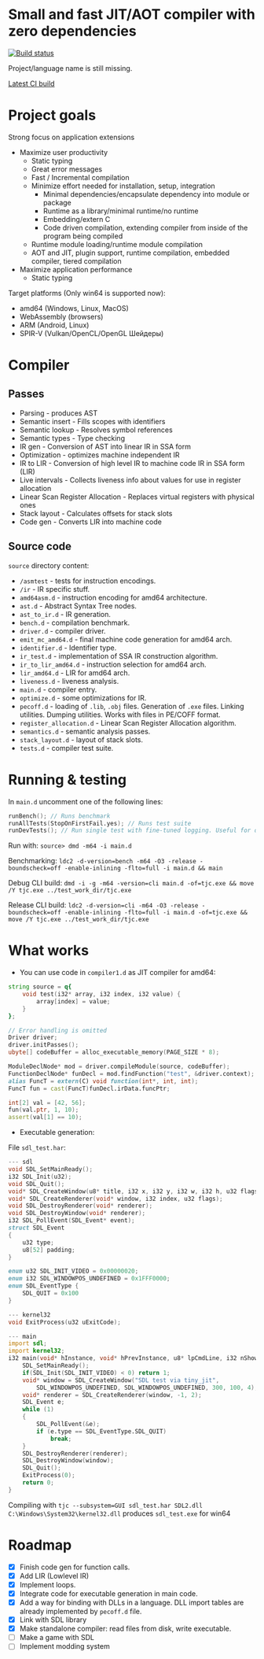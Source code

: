 # Small and fast JIT/AOT compiler with zero dependencies

[![Build status](https://ci.appveyor.com/api/projects/status/3os1s4a34hl83r0b?svg=true)](https://ci.appveyor.com/project/MrSmith33/tiny-jit)

Project/language name is still missing.

[Latest CI build](https://github.com/MrSmith33/tiny_jit/releases/tag/CI)

# Project goals

Strong focus on application extensions
- Maximize user productivity
    - Static typing
    - Great error messages
    - Fast / Incremental compilation
    - Minimize effort needed for installation, setup, integration
        - Minimal dependencies/encapsulate dependency into module or package
        - Runtime as a library/minimal runtime/no runtime
        - Embedding/extern C
        - Code driven compilation, extending compiler from inside of the program being compiled
    - Runtime module loading/runtime module compilation
    - AOT and JIT, plugin support, runtime compilation, embedded compiler, tiered compilation
- Maximize application performance
    - Static typing

Target platforms (Only win64 is supported now):
- amd64 (Windows, Linux, MacOS)
- WebAssembly (browsers)
- ARM (Android, Linux)
- SPIR-V (Vulkan/OpenCL/OpenGL Шейдеры)


# Compiler

## Passes

* Parsing - produces AST
* Semantic insert - Fills scopes with identifiers
* Semantic lookup - Resolves symbol references
* Semantic types - Type checking
* IR gen - Conversion of AST into linear IR in SSA form
* Optimization - optimizes machine independent IR
* IR to LIR - Conversion of high level IR to machine code IR in SSA form (LIR)
* Live intervals - Collects liveness info about values for use in register allocation
* Linear Scan Register Allocation - Replaces virtual registers with physical ones
* Stack layout - Calculates offsets for stack slots
* Code gen - Converts LIR into machine code


## Source code

`source` directory content:

* `/asmtest` - tests for instruction encodings.
* `/ir` - IR specific stuff.
* `amd64asm.d` - instruction encoding for amd64 architecture.
* `ast.d` - Abstract Syntax Tree nodes.
* `ast_to_ir.d` - IR generation.
* `bench.d` - compilation benchmark.
* `driver.d` - compiler driver.
* `emit_mc_amd64.d` - final machine code generation for amd64 arch.
* `identifier.d` - Identifier type.
* `ir_test.d` - implementation of SSA IR construction algorithm.
* `ir_to_lir_amd64.d` - instruction selection for amd64 arch.
* `lir_amd64.d` - LIR for amd64 arch.
* `liveness.d` - liveness analysis.
* `main.d` - compiler entry.
* `optimize.d` - some optimizations for IR.
* `pecoff.d` - loading of `.lib`, `.obj` files. Generation of `.exe` files. Linking utilities. Dumping utilities. Works with files in PE/COFF format.
* `register_allocation.d` - Linear Scan Register Allocation algorithm.
* `semantics.d` - semantic analysis passes.
* `stack_layout.d` - layout of stack slots.
* `tests.d` - compiler test suite.

# Running & testing

In `main.d` uncomment one of the following lines:
```D
runBench(); // Runs benchmark
runAllTests(StopOnFirstFail.yes); // Runs test suite
runDevTests(); // Run single test with fine-tuned logging. Useful for development.
```

Run with: `source> dmd -m64 -i main.d`

Benchmarking:
    `ldc2 -d-version=bench -m64 -O3 -release -boundscheck=off -enable-inlining -flto=full -i main.d && main`

Debug CLI build:
    `dmd -i -g -m64 -version=cli main.d -of=tjc.exe && move /Y tjc.exe ../test_work_dir/tjc.exe`
    
Release CLI build:
    `ldc2 -d-version=cli -m64 -O3 -release -boundscheck=off -enable-inlining -flto=full -i main.d -of=tjc.exe && move /Y tjc.exe ../test_work_dir/tjc.exe`

# What works

- You can use code in `compiler1.d` as JIT compiler for amd64:
```D
string source = q{
    void test(i32* array, i32 index, i32 value) {
        array[index] = value;
    }
};

// Error handling is omitted
Driver driver;
driver.initPasses();
ubyte[] codeBuffer = alloc_executable_memory(PAGE_SIZE * 8);

ModuleDeclNode* mod = driver.compileModule(source, codeBuffer);
FunctionDeclNode* funDecl = mod.findFunction("test", &driver.context);
alias FuncT = extern(C) void function(int*, int, int);
FuncT fun = cast(FuncT)funDecl.irData.funcPtr;

int[2] val = [42, 56];
fun(val.ptr, 1, 10);
assert(val[1] == 10);
```

- Executable generation:

File `sdl_test.har`:
```D
--- sdl
void SDL_SetMainReady();
i32 SDL_Init(u32);
void SDL_Quit();
void* SDL_CreateWindow(u8* title, i32 x, i32 y, i32 w, i32 h, u32 flags);
void* SDL_CreateRenderer(void* window, i32 index, u32 flags);
void SDL_DestroyRenderer(void* renderer);
void SDL_DestroyWindow(void* renderer);
i32 SDL_PollEvent(SDL_Event* event);
struct SDL_Event
{
    u32 type;
    u8[52] padding;
}

enum u32 SDL_INIT_VIDEO = 0x00000020;
enum i32 SDL_WINDOWPOS_UNDEFINED = 0x1FFF0000;
enum SDL_EventType {
    SDL_QUIT = 0x100
}

--- kernel32
void ExitProcess(u32 uExitCode);

--- main
import sdl;
import kernel32;
i32 main(void* hInstance, void* hPrevInstance, u8* lpCmdLine, i32 nShowCmd) {
    SDL_SetMainReady();
    if(SDL_Init(SDL_INIT_VIDEO) < 0) return 1;
    void* window = SDL_CreateWindow("SDL test via tiny_jit",
        SDL_WINDOWPOS_UNDEFINED, SDL_WINDOWPOS_UNDEFINED, 300, 100, 4);
    void* renderer = SDL_CreateRenderer(window, -1, 2);
    SDL_Event e;
    while (1)
    {
        SDL_PollEvent(&e);
        if (e.type == SDL_EventType.SDL_QUIT)
            break;
    }
    SDL_DestroyRenderer(renderer);
    SDL_DestroyWindow(window);
    SDL_Quit();
    ExitProcess(0);
    return 0;
}
```

Compiling with `tjc --subsystem=GUI sdl_test.har SDL2.dll C:\Windows\System32\kernel32.dll`
produces `sdl_test.exe` for win64

# Roadmap

- [x] Finish code gen for function calls.
- [x] Add LIR (Lowlevel IR)
- [x] Implement loops.
- [x] Integrate code for executable generation in main code.
- [x] Add a way for binding with DLLs in a language. DLL import tables are already implemented by `pecoff.d` file.
- [x] Link with SDL library
- [x] Make standalone compiler: read files from disk, write executable.
- [ ] Make a game with SDL
- [ ] Implement modding system